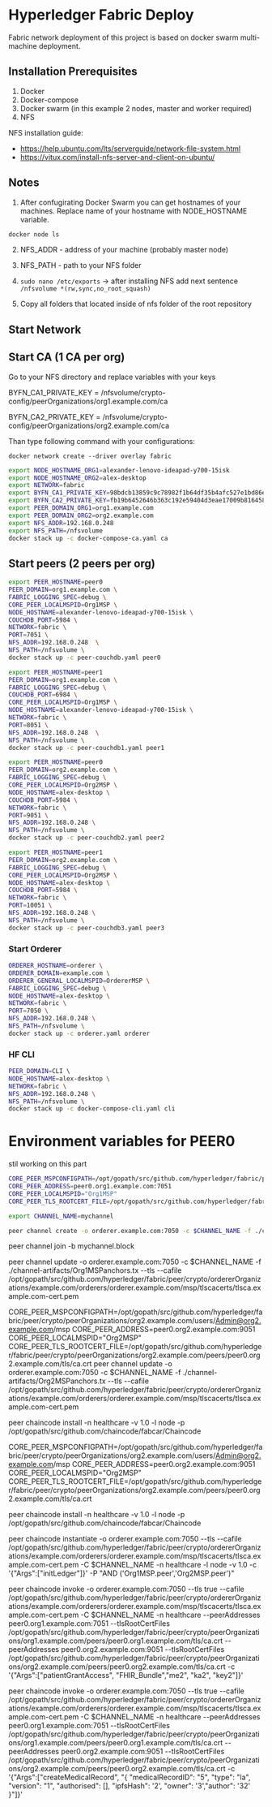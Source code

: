 # Hyperledger Fabric Deploy

Fabric network deployment of this project is based on docker swarm multi-machine deployment.

## Installation Prerequisites
1. Docker
2. Docker-compose
3. Docker swarm (in this example 2 nodes, master and worker  required)
4. NFS

NFS installation guide: 
- https://help.ubuntu.com/lts/serverguide/network-file-system.html
- https://vitux.com/install-nfs-server-and-client-on-ubuntu/

## Notes

1. After confugirating Docker Swarm you can get hostnames of your machines. Replace name of your hostname with NODE_HOSTNAME variable.

``` bash
docker node ls
```

2. NFS_ADDR - address of your machine (probably master node)

3. NFS_PATH - path to your NFS folder

4. ```sudo nano /etc/exports``` -> after installing NFS add next sentence ```/nfsvolume *(rw,sync,no_root_squash)```

5. Copy all folders that located inside of nfs folder of the root repository 

## Start Network


## Start CA (1 CA per org)
Go to your NFS directory and replace variables with your keys

BYFN_CA1_PRIVATE_KEY = /nfsvolume/crypto-config/peerOrganizations/org1.example.com/ca

BYFN_CA2_PRIVATE_KEY = /nfsvolume/crypto-config/peerOrganizations/org2.example.com/ca

Than type following command with your configurations:

```docker network create --driver overlay fabric    ```

```bash
export NODE_HOSTNAME_ORG1=alexander-lenovo-ideapad-y700-15isk 
export NODE_HOSTNAME_ORG2=alex-desktop                 
export NETWORK=fabric 
export BYFN_CA1_PRIVATE_KEY=98bdcb13859c9c78982f1b64df35b4afc527e1bd86e57804194f8e1b8901b79d_sk
export BYFN_CA2_PRIVATE_KEY=fb19b6452646b363c192e59404d3eae17009b81645863688793cb53bd6847abb_sk 
export PEER_DOMAIN_ORG1=org1.example.com 
export PEER_DOMAIN_ORG2=org2.example.com 
export NFS_ADDR=192.168.0.248 
export NFS_PATH=/nfsvolume 
docker stack up -c docker-compose-ca.yaml ca
```
  
## Start peers (2 peers per org)

```bash
export PEER_HOSTNAME=peer0 
PEER_DOMAIN=org1.example.com \
FABRIC_LOGGING_SPEC=debug \
CORE_PEER_LOCALMSPID=Org1MSP \
NODE_HOSTNAME=alexander-lenovo-ideapad-y700-15isk \
COUCHDB_PORT=5984 \
NETWORK=fabric \
PORT=7051 \
NFS_ADDR=192.168.0.248  \
NFS_PATH=/nfsvolume \
docker stack up -c peer-couchdb.yaml peer0
```

```bash
export PEER_HOSTNAME=peer1 
PEER_DOMAIN=org1.example.com \
FABRIC_LOGGING_SPEC=debug \
COUCHDB_PORT=6984 \
CORE_PEER_LOCALMSPID=Org1MSP \
NODE_HOSTNAME=alexander-lenovo-ideapad-y700-15isk \
NETWORK=fabric \
PORT=8051 \
NFS_ADDR=192.168.0.248  \
NFS_PATH=/nfsvolume \
docker stack up -c peer-couchdb1.yaml peer1
```

```bash
export PEER_HOSTNAME=peer0 
PEER_DOMAIN=org2.example.com \
FABRIC_LOGGING_SPEC=debug \
CORE_PEER_LOCALMSPID=Org2MSP \
NODE_HOSTNAME=alex-desktop \
COUCHDB_PORT=5984 \
NETWORK=fabric \
PORT=9051 \
NFS_ADDR=192.168.0.248 \
NFS_PATH=/nfsvolume \
docker stack up -c peer-couchdb2.yaml peer2
```

```bash
export PEER_HOSTNAME=peer1
PEER_DOMAIN=org2.example.com \
FABRIC_LOGGING_SPEC=debug \
CORE_PEER_LOCALMSPID=Org2MSP \
NODE_HOSTNAME=alex-desktop \
COUCHDB_PORT=5984 \
NETWORK=fabric \
PORT=10051 \
NFS_ADDR=192.168.0.248 \
NFS_PATH=/nfsvolume \
docker stack up -c peer-couchdb3.yaml peer3
```

### Start Orderer

```bash
ORDERER_HOSTNAME=orderer \
ORDERER_DOMAIN=example.com \
ORDERER_GENERAL_LOCALMSPID=OrdererMSP \
FABRIC_LOGGING_SPEC=debug \
NODE_HOSTNAME=alex-desktop \
NETWORK=fabric \
PORT=7050 \
NFS_ADDR=192.168.0.248 \
NFS_PATH=/nfsvolume \
docker stack up -c orderer.yaml orderer
```

### HF CLI
```bash
PEER_DOMAIN=CLI \                                            
NODE_HOSTNAME=alex-desktop \
NETWORK=fabric \
NFS_ADDR=192.168.0.248 \
NFS_PATH=/nfsvolume \
docker stack up -c docker-compose-cli.yaml cli
```

# Environment variables for PEER0
stil working on this part

```bash
CORE_PEER_MSPCONFIGPATH=/opt/gopath/src/github.com/hyperledger/fabric/peer/crypto/peerOrganizations/org1.example.com/users/Admin@org1.example.com/msp
CORE_PEER_ADDRESS=peer0.org1.example.com:7051
CORE_PEER_LOCALMSPID="Org1MSP"
CORE_PEER_TLS_ROOTCERT_FILE=/opt/gopath/src/github.com/hyperledger/fabric/peer/crypto/peerOrganizations/org1.example.com/peers/peer0.org1.example.com/tls/ca.crt
```

```bash
export CHANNEL_NAME=mychannel

peer channel create -o orderer.example.com:7050 -c $CHANNEL_NAME -f ./channel-artifacts/channel.tx --tls --cafile /opt/gopath/src/github.com/hyperledger/fabric/peer/crypto/ordererOrganizations/example.com/orderers/orderer.example.com/msp/tlscacerts/tlsca.example.com-cert.pem
```

peer channel join -b mychannel.block

peer channel update -o orderer.example.com:7050 -c $CHANNEL_NAME -f ./channel-artifacts/Org1MSPanchors.tx --tls --cafile /opt/gopath/src/github.com/hyperledger/fabric/peer/crypto/ordererOrganizations/example.com/orderers/orderer.example.com/msp/tlscacerts/tlsca.example.com-cert.pem

CORE_PEER_MSPCONFIGPATH=/opt/gopath/src/github.com/hyperledger/fabric/peer/crypto/peerOrganizations/org2.example.com/users/Admin@org2.example.com/msp CORE_PEER_ADDRESS=peer0.org2.example.com:9051 CORE_PEER_LOCALMSPID="Org2MSP" CORE_PEER_TLS_ROOTCERT_FILE=/opt/gopath/src/github.com/hyperledger/fabric/peer/crypto/peerOrganizations/org2.example.com/peers/peer0.org2.example.com/tls/ca.crt peer channel update -o orderer.example.com:7050 -c $CHANNEL_NAME -f ./channel-artifacts/Org2MSPanchors.tx --tls --cafile /opt/gopath/src/github.com/hyperledger/fabric/peer/crypto/ordererOrganizations/example.com/orderers/orderer.example.com/msp/tlscacerts/tlsca.example.com-cert.pem

peer chaincode install -n healthcare -v 1.0 -l node -p /opt/gopath/src/github.com/chaincode/fabcar/Chaincode

CORE_PEER_MSPCONFIGPATH=/opt/gopath/src/github.com/hyperledger/fabric/peer/crypto/peerOrganizations/org2.example.com/users/Admin@org2.example.com/msp
CORE_PEER_ADDRESS=peer0.org2.example.com:9051
CORE_PEER_LOCALMSPID="Org2MSP"
CORE_PEER_TLS_ROOTCERT_FILE=/opt/gopath/src/github.com/hyperledger/fabric/peer/crypto/peerOrganizations/org2.example.com/peers/peer0.org2.example.com/tls/ca.crt

peer chaincode install -n healthcare -v 1.0 -l node -p /opt/gopath/src/github.com/chaincode/fabcar/Chaincode

peer chaincode instantiate -o orderer.example.com:7050 --tls --cafile /opt/gopath/src/github.com/hyperledger/fabric/peer/crypto/ordererOrganizations/example.com/orderers/orderer.example.com/msp/tlscacerts/tlsca.example.com-cert.pem -C $CHANNEL_NAME -n healthcare -l node -v 1.0 -c '{"Args":["initLedger"]}' -P "AND ('Org1MSP.peer','Org2MSP.peer')"

peer chaincode invoke -o orderer.example.com:7050 --tls true --cafile /opt/gopath/src/github.com/hyperledger/fabric/peer/crypto/ordererOrganizations/example.com/orderers/orderer.example.com/msp/tlscacerts/tlsca.example.com-cert.pem -C $CHANNEL_NAME -n healthcare --peerAddresses peer0.org1.example.com:7051 --tlsRootCertFiles /opt/gopath/src/github.com/hyperledger/fabric/peer/crypto/peerOrganizations/org1.example.com/peers/peer0.org1.example.com/tls/ca.crt --peerAddresses peer0.org2.example.com:9051 --tlsRootCertFiles /opt/gopath/src/github.com/hyperledger/fabric/peer/crypto/peerOrganizations/org2.example.com/peers/peer0.org2.example.com/tls/ca.crt -c '{"Args":["patientGrantAccess", "FHIR_Bundle","me2", "ka2", "key2"]}'

peer chaincode invoke -o orderer.example.com:7050 --tls true --cafile /opt/gopath/src/github.com/hyperledger/fabric/peer/crypto/ordererOrganizations/example.com/orderers/orderer.example.com/msp/tlscacerts/tlsca.example.com-cert.pem -C $CHANNEL_NAME -n healthcare --peerAddresses peer0.org1.example.com:7051 --tlsRootCertFiles /opt/gopath/src/github.com/hyperledger/fabric/peer/crypto/peerOrganizations/org1.example.com/peers/peer0.org1.example.com/tls/ca.crt --peerAddresses peer0.org2.example.com:9051 --tlsRootCertFiles /opt/gopath/src/github.com/hyperledger/fabric/peer/crypto/peerOrganizations/org2.example.com/peers/peer0.org2.example.com/tls/ca.crt -c '{"Args":["createMedicalRecord", "{ \"medicalRecordID\": \"5\", \"type\": \"la\", \"version\": \"1\", \"authorised\": [], \"ipfsHash\": '2', \"owner\": '3',\"author\": '32' }"]}'